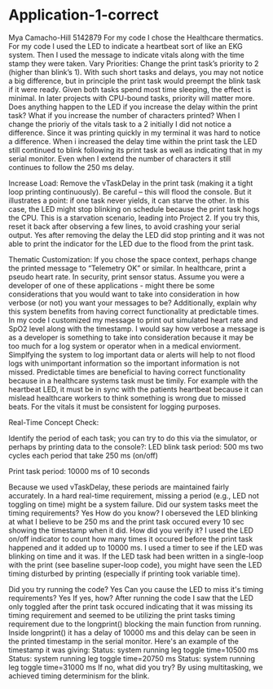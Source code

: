 # Application-1-correct
Mya Camacho-Hill
5142879
For my code I chose the Healthcare thermatics. For my code I used the LED to indicate a heartbeat sort of like an EKG system. Then I used the message to indicate vitals along with the time stamp they were taken. 
Vary Priorities: Change the print task’s priority to 2 (higher than blink’s 1). With such short tasks and delays, you may not notice a big difference, but in principle the print task would preempt the blink task if it were ready. Given both tasks spend most time sleeping, the effect is minimal. In later projects with CPU-bound tasks, priority will matter more. Does anything happen to the LED if you increase the delay within the print task? What if you increase the number of characters printed?
When I change the prioriy of the vitals task to a 2 initially I did not notice a difference. Since it was printing quickly in my terminal it was hard to notice a difference. When i increased the delay time within the print task the LED still continued to blink following its print task as well as indicating that in my serial monitor. Even when I extend the number of characters it still continues to follow the 250 ms delay. 

Increase Load: Remove the vTaskDelay in the print task (making it a tight loop printing continuously). Be careful – this will flood the console. But it illustrates a point: if one task never yields, it can starve the other. In this case, the LED might stop blinking on schedule because the print task hogs the CPU. This is a starvation scenario, leading into Project 2. If you try this, reset it back after observing a few lines, to avoid crashing your serial output.
Yes after removing the delay the LED did stop printing and it was not able to print the indicator for the LED due to the flood from the print task. 

Thematic Customization: If you chose the space context, perhaps change the printed message to “Telemetry OK” or similar. In healthcare, print a pseudo heart rate. In security, print sensor status.  Assume you were a developer of one of these applications - might there be some considerations that you would want to take into consideration in how verbose (or not) you want your messages to be? Additionally, explain why this system benefits from having correct functionality at predictable times.
In my code I customized my message to print out simulated heart rate and SpO2 level along with the timestamp. I would say how verbose a message is as a developer is something to take into consideration because it may be too much for a log system or operator when in a medical enviorment. Simplfying the system to log important data or alerts will help to not flood logs with unimportant information so the important information is not missed. Predictable times are beneficial to having correct functionality because in a healthcare systems task must be timily. For example with the heartbeat LED, it must be in sync with the patients heartbeat because it can mislead healthcare workers to think something is wrong due to missed beats. For the vitals it must be consistent for logging purposes. 

Real-Time Concept Check:

Identify the period of each task; you can try to do this via the simulator, or perhaps by printing data to the console?:
LED blink task period: 500 ms two cycles each period that take 250 ms (on/off)

Print task period: 10000 ms of 10 seconds 

Because we used vTaskDelay, these periods are maintained fairly accurately. In a hard real-time requirement, missing a period (e.g., LED not toggling on time) might be a system failure.
Did our system tasks meet the timing requirements?
Yes 
How do you know?
I oberseved the LED blinking at what I believe to be 250 ms and the print task occured every 10 sec showing the timestamp when it did. 
How did you verify it?
I used the LED on/off indicator to count how many times it occured before the print task happened and it added up to 10000 ms. I used a timer to see if the LED was blinking on time and it was. 
If the LED task had been written in a single-loop with the print (see baseline super-loop code), you might have seen the LED timing disturbed by printing (especially if printing took variable time).

Did you try running the code?
Yes
Can you cause the LED to miss it's timing requirements?
Yes
If yes, how?
After running the code I saw that the LED only toggled after the print task occured indicating that it was missing its timing requirement and seemed to be utilizing the print tasks timing requirement due to the longprint() blocking the main function from running. Inside longprint() it has a delay of 10000 ms and this delay can be seen in the printed timestamp in the serial monitor. Here's an example of the timestamp it was giving:
Status: system running	leg toggle	 time=10500 ms
Status: system running	leg toggle	 time=20750 ms
Status: system running	leg toggle	 time=31000 ms
If no, what did you try?
By using multitasking, we achieved timing determinism for the blink.
